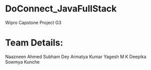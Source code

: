 # DoConnect_JavaFullStack
 Wipro Capstone Project G3
 # Team Details: 
 
 Naazneen Ahmed 
 Subham Dey
 Armatya Kumar
 Yagesh M K
 Deepika Sowmya Kunche
